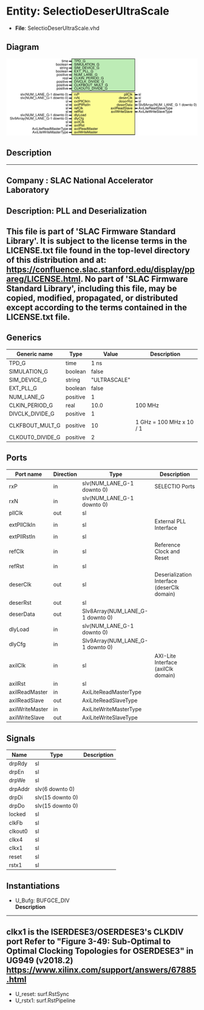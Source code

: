 # Entity: SelectioDeserUltraScale

- **File**: SelectioDeserUltraScale.vhd
## Diagram

![Diagram](SelectioDeserUltraScale.svg "Diagram")
## Description

-----------------------------------------------------------------------------
 Company    : SLAC National Accelerator Laboratory
-----------------------------------------------------------------------------
 Description: PLL and Deserialization
-----------------------------------------------------------------------------
 This file is part of 'SLAC Firmware Standard Library'.
 It is subject to the license terms in the LICENSE.txt file found in the
 top-level directory of this distribution and at:
    https://confluence.slac.stanford.edu/display/ppareg/LICENSE.html.
 No part of 'SLAC Firmware Standard Library', including this file,
 may be copied, modified, propagated, or distributed except according to
 the terms contained in the LICENSE.txt file.
-----------------------------------------------------------------------------
## Generics

| Generic name     | Type     | Value        | Description               |
| ---------------- | -------- | ------------ | ------------------------- |
| TPD_G            | time     | 1 ns         |                           |
| SIMULATION_G     | boolean  | false        |                           |
| SIM_DEVICE_G     | string   | "ULTRASCALE" |                           |
| EXT_PLL_G        | boolean  | false        |                           |
| NUM_LANE_G       | positive | 1            |                           |
| CLKIN_PERIOD_G   | real     | 10.0         |  100 MHz                  |
| DIVCLK_DIVIDE_G  | positive | 1            |                           |
| CLKFBOUT_MULT_G  | positive | 10           |  1 GHz = 100 MHz x 10 / 1 |
| CLKOUT0_DIVIDE_G | positive | 2            |                           |
## Ports

| Port name       | Direction | Type                             | Description                                 |
| --------------- | --------- | -------------------------------- | ------------------------------------------- |
| rxP             | in        | slv(NUM_LANE_G-1 downto 0)       | SELECTIO Ports                              |
| rxN             | in        | slv(NUM_LANE_G-1 downto 0)       |                                             |
| pllClk          | out       | sl                               |                                             |
| extPllClkIn     | in        | sl                               | External PLL Interface                      |
| extPllRstIn     | in        | sl                               |                                             |
| refClk          | in        | sl                               | Reference Clock and Reset                   |
| refRst          | in        | sl                               |                                             |
| deserClk        | out       | sl                               | Deserialization Interface (deserClk domain) |
| deserRst        | out       | sl                               |                                             |
| deserData       | out       | Slv8Array(NUM_LANE_G-1 downto 0) |                                             |
| dlyLoad         | in        | slv(NUM_LANE_G-1 downto 0)       |                                             |
| dlyCfg          | in        | Slv9Array(NUM_LANE_G-1 downto 0) |                                             |
| axilClk         | in        | sl                               | AXI-Lite Interface (axilClk domain)         |
| axilRst         | in        | sl                               |                                             |
| axilReadMaster  | in        | AxiLiteReadMasterType            |                                             |
| axilReadSlave   | out       | AxiLiteReadSlaveType             |                                             |
| axilWriteMaster | in        | AxiLiteWriteMasterType           |                                             |
| axilWriteSlave  | out       | AxiLiteWriteSlaveType            |                                             |
## Signals

| Name    | Type             | Description |
| ------- | ---------------- | ----------- |
| drpRdy  | sl               |             |
| drpEn   | sl               |             |
| drpWe   | sl               |             |
| drpAddr | slv(6 downto 0)  |             |
| drpDi   | slv(15 downto 0) |             |
| drpDo   | slv(15 downto 0) |             |
| locked  | sl               |             |
| clkFb   | sl               |             |
| clkout0 | sl               |             |
| clkx4   | sl               |             |
| clkx1   | sl               |             |
| reset   | sl               |             |
| rstx1   | sl               |             |
## Instantiations

- U_Bufg: BUFGCE_DIV
</br>**Description**
----------------------------------------------------------------------------------------------------
 clkx1 is the ISERDESE3/OSERDESE3's CLKDIV port
 Refer to "Figure 3-49: Sub-Optimal to Optimal Clocking Topologies for OSERDESE3" in UG949 (v2018.2)
 https://www.xilinx.com/support/answers/67885.html
----------------------------------------------------------------------------------------------------

- U_reset: surf.RstSync
- U_rstx1: surf.RstPipeline
